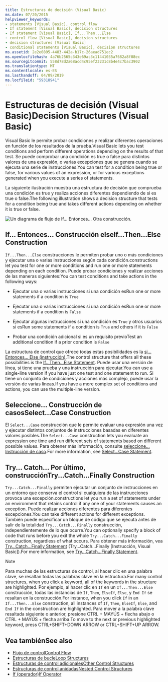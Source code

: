 ```yaml
---
title: Estructuras de decisión (Visual Basic)
ms.date: 07/20/2015
helpviewer_keywords:
- statements [Visual Basic], control flow
- If statement [Visual Basic], decision structures
- If statement [Visual Basic], If...Then...Else
- control flow [Visual Basic], decision structures
- decision structures [Visual Basic]
- conditional statements [Visual Basic], decision structures
ms.assetid: 2e2e0895-4483-442a-b17c-26aead751ec2
ms.openlocfilehash: 4a76b2565c343e69ac3c11441035a7682a8f08ec
ms.sourcegitcommit: 558d78d2a68acd4c95ef23231c8b4e4c7bac3902
ms.translationtype: MT
ms.contentlocale: es-ES
ms.lasthandoff: 04/09/2019
ms.locfileid: "59318941"
---
```

# <a name="decision-structures-visual-basic"></a><span data-ttu-id="76f41-102">Estructuras de decisión (Visual Basic)</span><span class="sxs-lookup"><span data-stu-id="76f41-102">Decision Structures (Visual Basic)</span></span>
<span data-ttu-id="76f41-103">Visual Basic le permite probar condiciones y realizar diferentes operaciones en función de los resultados de la prueba.</span><span class="sxs-lookup"><span data-stu-id="76f41-103">Visual Basic lets you test conditions and perform different operations depending on the results of that test.</span></span> <span data-ttu-id="76f41-104">Se puede comprobar una condición es true o false para distintos valores de una expresión, o varias excepciones que se genera cuando se ejecuta una serie de instrucciones.</span><span class="sxs-lookup"><span data-stu-id="76f41-104">You can test for a condition being true or false, for various values of an expression, or for various exceptions generated when you execute a series of statements.</span></span>  
  
 <span data-ttu-id="76f41-105">La siguiente ilustración muestra una estructura de decisión que comprueba una condición es true y realiza acciones diferentes dependiendo de si es true o false.</span><span class="sxs-lookup"><span data-stu-id="76f41-105">The following illustration shows a decision structure that tests for a condition being true and takes different actions depending on whether it is true or false.</span></span>  
  
 ![Un diagrama de flujo de If... Entonces... Otra construcción.](./media/decision-structures/if-then-else-construction.gif)  
  
## <a name="ifthenelse-construction"></a><span data-ttu-id="76f41-107">If... Entonces... Construcción else</span><span class="sxs-lookup"><span data-stu-id="76f41-107">If...Then...Else Construction</span></span>  
 `If...Then...Else` <span data-ttu-id="76f41-108">construcciones le permiten probar uno o más condiciones y ejecutar una o varias instrucciones según cada condición.</span><span class="sxs-lookup"><span data-stu-id="76f41-108">constructions let you test for one or more conditions and run one or more statements depending on each condition.</span></span> <span data-ttu-id="76f41-109">Puede probar condiciones y realizar acciones de las maneras siguientes:</span><span class="sxs-lookup"><span data-stu-id="76f41-109">You can test conditions and take actions in the following ways:</span></span>  
  
-   <span data-ttu-id="76f41-110">Ejecutar una o varias instrucciones si una condición es</span><span class="sxs-lookup"><span data-stu-id="76f41-110">Run one or more statements if a condition is</span></span> `True`  
  
-   <span data-ttu-id="76f41-111">Ejecutar una o varias instrucciones si una condición es</span><span class="sxs-lookup"><span data-stu-id="76f41-111">Run one or more statements if a condition is</span></span> `False`  
  
-   <span data-ttu-id="76f41-112">Ejecutar algunas instrucciones si una condición es `True` y otros usuarios si es</span><span class="sxs-lookup"><span data-stu-id="76f41-112">Run some statements if a condition is `True` and others if it is</span></span> `False`  
  
-   <span data-ttu-id="76f41-113">Probar una condición adicional si es un requisito previo</span><span class="sxs-lookup"><span data-stu-id="76f41-113">Test an additional condition if a prior condition is</span></span> `False`  
  
 <span data-ttu-id="76f41-114">La estructura de control que ofrece todas estas posibilidades es la [si... Entonces... Else (instrucción)](../../../../visual-basic/language-reference/statements/if-then-else-statement.md).</span><span class="sxs-lookup"><span data-stu-id="76f41-114">The control structure that offers all these possibilities is the [If...Then...Else Statement](../../../../visual-basic/language-reference/statements/if-then-else-statement.md).</span></span> <span data-ttu-id="76f41-115">Puede usar una versión de línea, si tiene una prueba y una instrucción para ejecutar.</span><span class="sxs-lookup"><span data-stu-id="76f41-115">You can use a single-line version if you have just one test and one statement to run.</span></span> <span data-ttu-id="76f41-116">Si tiene un conjunto de condiciones y acciones más complejo, puede usar la versión de varias líneas.</span><span class="sxs-lookup"><span data-stu-id="76f41-116">If you have a more complex set of conditions and actions, you can use the multiple-line version.</span></span>  
  
## <a name="selectcase-construction"></a><span data-ttu-id="76f41-117">Seleccione... Construcción de casos</span><span class="sxs-lookup"><span data-stu-id="76f41-117">Select...Case Construction</span></span>  
 <span data-ttu-id="76f41-118">El `Select...Case` construcción que le permite evaluar una expresión una vez y ejecutar distintos conjuntos de instrucciones basadas en diferentes valores posibles.</span><span class="sxs-lookup"><span data-stu-id="76f41-118">The `Select...Case` construction lets you evaluate an expression one time and run different sets of statements based on different possible values.</span></span> <span data-ttu-id="76f41-119">Para obtener más información, consulte [seleccione... Instrucción de caso](../../../../visual-basic/language-reference/statements/select-case-statement.md).</span><span class="sxs-lookup"><span data-stu-id="76f41-119">For more information, see [Select...Case Statement](../../../../visual-basic/language-reference/statements/select-case-statement.md).</span></span>  
  
## <a name="trycatchfinally-construction"></a><span data-ttu-id="76f41-120">Try... Catch... Por último, construcción</span><span class="sxs-lookup"><span data-stu-id="76f41-120">Try...Catch...Finally Construction</span></span>  
 `Try...Catch...Finally` <span data-ttu-id="76f41-121">permiten ejecutar un conjunto de instrucciones en un entorno que conserva el control si cualquiera de las instrucciones provoca una excepción.</span><span class="sxs-lookup"><span data-stu-id="76f41-121">constructions let you run a set of statements under an environment that retains control if any one of your statements causes an exception.</span></span> <span data-ttu-id="76f41-122">Puede realizar acciones diferentes para diferentes excepciones.</span><span class="sxs-lookup"><span data-stu-id="76f41-122">You can take different actions for different exceptions.</span></span> <span data-ttu-id="76f41-123">También puede especificar un bloque de código que se ejecuta antes de salir de la totalidad `Try...Catch...Finally` construcción, independientemente de lo que ocurre.</span><span class="sxs-lookup"><span data-stu-id="76f41-123">You can optionally specify a block of code that runs before you exit the whole `Try...Catch...Finally` construction, regardless of what occurs.</span></span> <span data-ttu-id="76f41-124">Para obtener más información, vea [Try...Catch...Finally Statement](../../../../visual-basic/language-reference/statements/try-catch-finally-statement.md) (Try...Catch...Finally [Instrucción, Visual Basic]).</span><span class="sxs-lookup"><span data-stu-id="76f41-124">For more information, see [Try...Catch...Finally Statement](../../../../visual-basic/language-reference/statements/try-catch-finally-statement.md).</span></span>  
  
> [!NOTE]
>  <span data-ttu-id="76f41-125">Para muchas de las estructuras de control, al hacer clic en una palabra clave, se resaltan todas las palabras clave en la estructura.</span><span class="sxs-lookup"><span data-stu-id="76f41-125">For many control structures, when you click a keyword, all of the keywords in the structure are highlighted.</span></span> <span data-ttu-id="76f41-126">Por ejemplo, al hacer clic en `If` en un `If...Then...Else` construcción, todas las instancias de `If`, `Then`, `ElseIf`, `Else`, y `End If` se resaltan en la construcción.</span><span class="sxs-lookup"><span data-stu-id="76f41-126">For instance, when you click `If` in an `If...Then...Else` construction, all instances of `If`, `Then`, `ElseIf`, `Else`, and `End If` in the construction are highlighted.</span></span> <span data-ttu-id="76f41-127">Para mover a la palabra clave resaltada siguiente o anterior, presione CTRL + MAYÚS + flecha abajo o CTRL + MAYÚS + flecha arriba.</span><span class="sxs-lookup"><span data-stu-id="76f41-127">To move to the next or previous highlighted keyword, press CTRL+SHIFT+DOWN ARROW or CTRL+SHIFT+UP ARROW.</span></span>  
  
## <a name="see-also"></a><span data-ttu-id="76f41-128">Vea también</span><span class="sxs-lookup"><span data-stu-id="76f41-128">See also</span></span>

- [<span data-ttu-id="76f41-129">Flujo de control</span><span class="sxs-lookup"><span data-stu-id="76f41-129">Control Flow</span></span>](../../../../visual-basic/programming-guide/language-features/control-flow/index.md)
- [<span data-ttu-id="76f41-130">Estructuras de bucle</span><span class="sxs-lookup"><span data-stu-id="76f41-130">Loop Structures</span></span>](../../../../visual-basic/programming-guide/language-features/control-flow/loop-structures.md)
- [<span data-ttu-id="76f41-131">Estructuras de control adicionales</span><span class="sxs-lookup"><span data-stu-id="76f41-131">Other Control Structures</span></span>](../../../../visual-basic/programming-guide/language-features/control-flow/other-control-structures.md)
- [<span data-ttu-id="76f41-132">Estructuras de control anidadas</span><span class="sxs-lookup"><span data-stu-id="76f41-132">Nested Control Structures</span></span>](../../../../visual-basic/programming-guide/language-features/control-flow/nested-control-structures.md)
- [<span data-ttu-id="76f41-133">If (operador)</span><span class="sxs-lookup"><span data-stu-id="76f41-133">If Operator</span></span>](../../../../visual-basic/language-reference/operators/if-operator.md)
